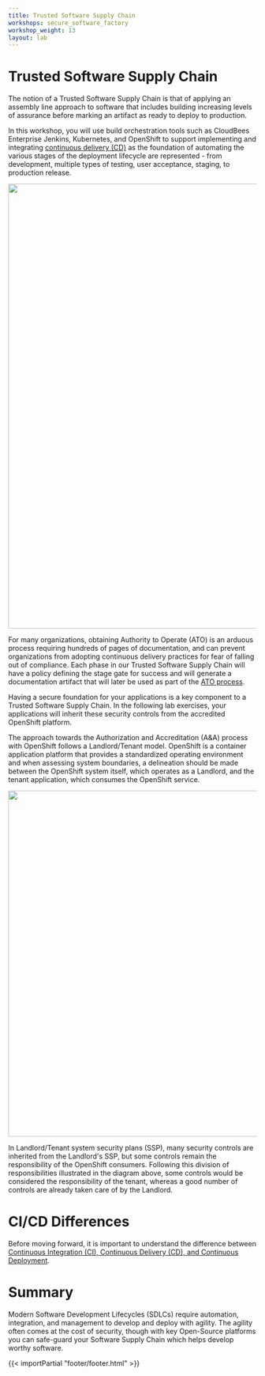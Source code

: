 ```yaml
---
title: Trusted Software Supply Chain
workshops: secure_software_factory
workshop_weight: 13
layout: lab
---
```


# Trusted Software Supply Chain
The notion of a Trusted Software Supply Chain is that of applying an assembly line approach to software that includes building increasing levels of assurance before marking an artifact as ready to deploy to production.

In this workshop, you will use build orchestration tools such as CloudBees Enterprise Jenkins, Kubernetes, and OpenShift to support implementing and integrating [continuous delivery (CD)][1] as the foundation of automating the various stages of the deployment lifecycle are represented - from development, multiple types of testing, user acceptance, staging, to production release.

<img src="../images/trusted_software_supply_chain.png" width="900" />

For many organizations, obtaining Authority to Operate (ATO) is an arduous process requiring hundreds of pages of documentation, and can prevent organizations from adopting continuous delivery practices for fear of falling out of compliance. Each phase in our Trusted Software Supply Chain will have a policy defining the stage gate for success and will generate a documentation artifact that will later be used as part of the [ATO process][2].

Having a secure foundation for your applications is a key component to a Trusted Software Supply Chain. In the following lab exercises, your applications will inherit these security controls from the accredited OpenShift platform.

The approach towards the Authorization and Accreditation (A&A) process with OpenShift follows a Landlord/Tenant model. OpenShift is a container application platform that provides a standardized operating environment and when assessing system boundaries, a delineation should be made between the OpenShift system itself, which operates as a Landlord, and the tenant application, which consumes the OpenShift service.

<img src="../images/security_inheritance_model.png" width="700" />

In Landlord/Tenant system security plans (SSP), many security controls are inherited from the Landlord's SSP, but some controls remain the responsibility of the OpenShift consumers. Following this division of responsibilities illustrated in the diagram above, some controls would be considered the responsibility of the tenant, whereas a good number of controls are already taken care of by the Landlord.

# CI/CD Differences
Before moving forward, it is important to understand the difference between [Continuous Integration (CI), Continuous Delivery (CD), and Continuous Deployment][3].

# Summary
Modern Software Development Lifecycles (SDLCs) require automation, integration, and management to develop and deploy with agility.  The agility often comes at the cost of security, though with key Open-Source platforms you can safe-guard your Software Supply Chain which helps develop worthy software.

[1]: https://en.wikipedia.org/wiki/Continuous_delivery
[2]: https://cloud.gov/docs/compliance/ato-process/
[3]: https://stackoverflow.com/questions/28608015/continuous-integration-vs-continuous-delivery-vs-continuous-deployment

{{< importPartial "footer/footer.html" >}}
